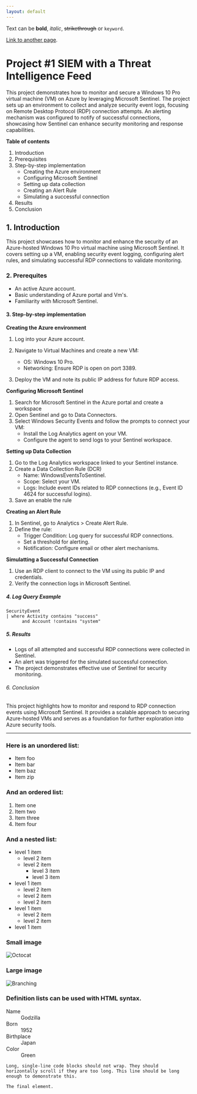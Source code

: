 ```yaml
---
layout: default
---
```


Text can be **bold**, _italic_, ~~strikethrough~~ or `keyword`.

[Link to another page](./another-page.html).

<!--There should be whitespace between paragraphs. We recommend including a README, or a file with information about your project.-->
# Project #1 SIEM with a Threat Intelligence Feed
This project demonstrates how to monitor and secure a Windows 10 Pro virtual machine (VM) on Azure by leveraging Microsoft Sentinel. The project sets up an environment to collect and analyze security event logs, focusing on Remote Desktop Protocol (RDP) connection attempts. An alerting mechanism was configured to notify of successful connections, showcasing how Sentinel can enhance security monitoring and response capabilities.

**Table of contents**
<ol>
  <li>Introduction</li>
  <li>Prerequisites</li>
  <li>Step-by-step implementation
       <ul>
         <li>Creating the Azure environment</li>
         <li>Configuring Microsoft Sentinel</li>
         <li>Setting up data collection</li>
         <li>Creating an Alert Rule</li>
         <li>Simulating a successful connection</li>
       </ul>
  </li>
  <li>Results</li>
  <li>Conclusion</li>
</ol>
  

## 1. Introduction

This project showcases how to monitor and enhance the security of an Azure-hosted Windows 10 Pro virtual machine using Microsoft Sentinel. It covers setting up a VM, enabling security event logging, configuring alert rules, and simulating successful RDP connections to validate monitoring.

### 2. Prerequites

*   An active Azure account.
*   Basic understanding of Azure portal and Vm's.
*   Familiarity with Microsoft Sentinel.

#### 3. Step-by-step implementation

**Creating the Azure environment**
1.  Log into your Azure account.
2.  Navigate to Virtual Machines and create a new VM:
    * OS: Windows 10 Pro.
    * Networking: Ensure RDP is open on port 3389.
  

3.  Deploy the VM and note its public IP address for future RDP access.

**Configuring Microsoft Sentinel**
1. Search for Microsoft Sentinel in the Azure portal and create a workspace
2. Open Sentinel and go to Data Connectors.
3. Select Windows Security Events and follow the prompts to connect your VM:
   * Install the Log Analytics agent on your VM.
   * Configure the agent to send logs to your Sentinel workspace.

**Setting up Data Collection**
1. Go to the Log Analytics workspace linked to your Sentinel instance.
2. Create a Data Collection Rule (DCR)
   * Name: WindowsEventsToSentinel.
   * Scope: Select your VM.
   * Logs: Include event IDs related to RDP connections (e.g., Event ID 4624 for successful logins).
3. Save an enable the rule

**Creating an Alert Rule**
1. In Sentinel, go to Analytics > Create Alert Rule.
2. Define the rule:
   * Trigger Condition: Log query for successful RDP connections.
   * Set a threshold for alerting.
   * Notification: Configure email or other alert mechanisms.

**Simulatting a Successful Connection**
1. Use an RDP client to connect to the VM using its public IP and credentials.
2. Verify the connection logs in Microsoft Sentinel. 

##### 4. Log Query Example
```kql
SecurityEvent
| where Activity contains "success"
      and Account !contains "system"
```


##### 5. Results

* Logs of all attempted and successful RDP connections were collected in Sentinel.
* An alert was triggered for the simulated successful connection.
* The project demonstrates effective use of Sentinel for security monitoring.

###### 6. Conclusion

This project highlights how to monitor and respond to RDP connection events using Microsoft Sentinel. It provides a scalable approach to securing Azure-hosted VMs and serves as a foundation for further exploration into Azure security tools.

<!--There's a horizontal rule below this.-->
* * *

### Here is an unordered list:

*   Item foo
*   Item bar
*   Item baz
*   Item zip

### And an ordered list:

1.  Item one
1.  Item two
1.  Item three
1.  Item four

### And a nested list:

- level 1 item
  - level 2 item
  - level 2 item
    - level 3 item
    - level 3 item
- level 1 item
  - level 2 item
  - level 2 item
  - level 2 item
- level 1 item
  - level 2 item
  - level 2 item
- level 1 item

### Small image

![Octocat](https://github.githubassets.com/images/icons/emoji/octocat.png)



### Large image

![Branching](https://guides.github.com/activities/hello-world/branching.png)


### Definition lists can be used with HTML syntax.

<dl>
<dt>Name</dt>
<dd>Godzilla</dd>
<dt>Born</dt>
<dd>1952</dd>
<dt>Birthplace</dt>
<dd>Japan</dd>
<dt>Color</dt>
<dd>Green</dd>
</dl>

```
Long, single-line code blocks should not wrap. They should horizontally scroll if they are too long. This line should be long enough to demonstrate this.
```

```
The final element.
```
